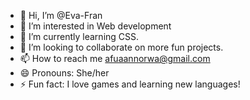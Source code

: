 - 👋 Hi, I’m @Eva-Fran
- 👀 I’m interested in Web development
- 🌱 I’m currently learning CSS.
- 💞️ I’m looking to collaborate on more fun projects.
- 📫 How to reach me afuaannorwa@gmail.com
- 😄 Pronouns: She/her
- ⚡ Fun fact: I love games and learning new languages!

<!---
Eva-Fran/Eva-Fran is a ✨ special ✨ repository because its `README.md` (this file) appears on your GitHub profile.
You can click the Preview link to take a look at your changes.
--->
